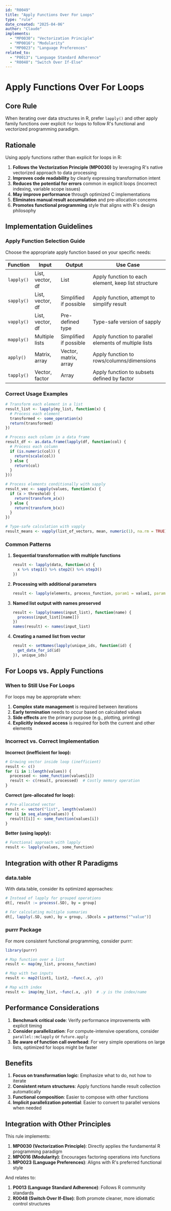 ```yaml
---
id: "R0049"
title: "Apply Functions Over For Loops"
type: "rule"
date_created: "2025-04-06"
author: "Claude"
implements:
  - "MP0030": "Vectorization Principle"
  - "MP0016": "Modularity"
  - "MP0023": "Language Preferences"
related_to:
  - "P0013": "Language Standard Adherence"
  - "R0048": "Switch Over If-Else"
---
```


# Apply Functions Over For Loops

## Core Rule

When iterating over data structures in R, prefer `lapply()` and other apply family functions over explicit `for` loops to follow R's functional and vectorized programming paradigm.

## Rationale

Using apply functions rather than explicit for loops in R:

1. **Follows the Vectorization Principle (MP0030)** by leveraging R's native vectorized approach to data processing
2. **Improves code readability** by clearly expressing transformation intent
3. **Reduces the potential for errors** common in explicit loops (incorrect indexing, variable scope issues)
4. **May improve performance** through optimized C implementations
5. **Eliminates manual result accumulation** and pre-allocation concerns
6. **Promotes functional programming** style that aligns with R's design philosophy

## Implementation Guidelines

### Apply Function Selection Guide

Choose the appropriate apply function based on your specific needs:

| Function | Input | Output | Use Case |
|----------|-------|--------|----------|
| `lapply()` | List, vector, df | List | Apply function to each element, keep list structure |
| `sapply()` | List, vector, df | Simplified if possible | Apply function, attempt to simplify result |
| `vapply()` | List, vector, df | Pre-defined type | Type-safe version of sapply |
| `mapply()` | Multiple lists | Simplified if possible | Apply function to parallel elements of multiple lists |
| `apply()` | Matrix, array | Vector, matrix, array | Apply function to rows/columns/dimensions |
| `tapply()` | Vector, factor | Array | Apply function to subsets defined by factor |

### Correct Usage Examples

```r
# Transform each element in a list
result_list <- lapply(my_list, function(x) {
  # Process each element
  transformed <- some_operation(x)
  return(transformed)
})

# Process each column in a data frame
result_df <- as.data.frame(lapply(df, function(col) {
  # Process each column
  if (is.numeric(col)) {
    return(scale(col))
  } else {
    return(col)
  }
}))

# Process elements conditionally with sapply
result_vec <- sapply(values, function(x) {
  if (x > threshold) {
    return(transform_a(x))
  } else {
    return(transform_b(x))
  }
})

# Type-safe calculation with vapply
result_means <- vapply(list_of_vectors, mean, numeric(1), na.rm = TRUE)
```

### Common Patterns

1. **Sequential transformation with multiple functions**
   ```r
   result <- lapply(data, function(x) {
     x %>% step1() %>% step2() %>% step3()
   })
   ```

2. **Processing with additional parameters**
   ```r
   result <- lapply(elements, process_function, param1 = value1, param2 = value2)
   ```

3. **Named list output with names preserved**
   ```r
   result <- lapply(names(input_list), function(name) {
     process(input_list[[name]])
   })
   names(result) <- names(input_list)
   ```

4. **Creating a named list from vector**
   ```r
   result <- setNames(lapply(unique_ids, function(id) {
     get_data_for_id(id)
   }), unique_ids)
   ```

## For Loops vs. Apply Functions

### When to Still Use For Loops

For loops may be appropriate when:

1. **Complex state management** is required between iterations
2. **Early termination** needs to occur based on calculated values
3. **Side effects** are the primary purpose (e.g., plotting, printing)
4. **Explicitly indexed access** is required for both the current and other elements

### Incorrect vs. Correct Implementation

**Incorrect (inefficient for loop):**
```r
# Growing vector inside loop (inefficient)
result <- c()
for (i in 1:length(values)) {
  processed <- some_function(values[i])
  result <- c(result, processed)  # Costly memory operation
}
```

**Correct (pre-allocated for loop):**
```r
# Pre-allocated vector
result <- vector("list", length(values))
for (i in seq_along(values)) {
  result[[i]] <- some_function(values[i])
}
```

**Better (using lapply):**
```r
# Functional approach with lapply
result <- lapply(values, some_function)
```

## Integration with other R Paradigms

### data.table

With data.table, consider its optimized approaches:

```r
# Instead of lapply for grouped operations
dt[, result := process(.SD), by = group]

# For calculating multiple summaries
dt[, lapply(.SD, sum), by = group, .SDcols = patterns("^value")]
```

### purrr Package

For more consistent functional programming, consider purrr:

```r
library(purrr)

# Map function over a list
result <- map(my_list, process_function)

# Map with two inputs
result <- map2(list1, list2, ~func(.x, .y))

# Map with index
result <- imap(my_list, ~func(.x, .y))  # .y is the index/name
```

## Performance Considerations

1. **Benchmark critical code**: Verify performance improvements with explicit timing
2. **Consider parallelization**: For compute-intensive operations, consider `parallel::mclapply` or `future.apply`
3. **Be aware of function call overhead**: For very simple operations on large lists, optimized for loops might be faster

## Benefits

1. **Focus on transformation logic**: Emphasize what to do, not how to iterate
2. **Consistent return structures**: Apply functions handle result collection automatically
3. **Functional composition**: Easier to compose with other functions
4. **Implicit parallelization potential**: Easier to convert to parallel versions when needed

## Integration with Other Principles

This rule implements:

1. **MP0030 (Vectorization Principle)**: Directly applies the fundamental R programming paradigm
2. **MP0016 (Modularity)**: Encourages factoring operations into functions
3. **MP0023 (Language Preferences)**: Aligns with R's preferred functional style

And relates to:

1. **P0013 (Language Standard Adherence)**: Follows R community standards
2. **R0048 (Switch Over If-Else)**: Both promote cleaner, more idiomatic control structures
